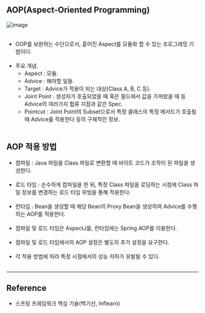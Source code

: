 AOP(Aspect-Oriented Programming)
--------------------------------

![image](https://user-images.githubusercontent.com/56240505/80103754-60068600-85b0-11ea-9cd7-673db96e6c32.png)<br><br>

-	OOP를 보완하는 수단으로서, 흩어진 Aspect를 모듈화 할 수 있는 프로그래밍 기법이다.<br><br>
-	주요 개념.
	-	Aspect : 모듈.
	-	Advice : 해야할 일들.
	-	Target : Advice가 적용이 되는 대상(Class A, B, C 등).
	-	Joint Point : 생성자가 호출되었을 때 혹은 필드에서 값을 가져왔을 때 등 Advice의 여러가지 합류 지점과 같은 Spec.
	-	Pointcut : Joint Point의 Subset으로서 특정 클래스의 특정 메서드가 호출될 때 Advice를 적용한다 등의 구체적인 정보.<br><br>

AOP 적용 방법
-------------

-	컴파일 : Java 파일을 Class 파일로 변환할 때 바이트 코드가 조작이 된 파일을 생성한다.<br><br>
-	로드 타임 : 순수하게 컴파일을 한 뒤, 특정 Class 파일을 로딩하는 시점에 Class 파일 정보를 변경하는 로드 타임 위빙을 통해 적용한다.<br><br>
-	런타임 : Bean을 생성할 때 해당 Bean의 Proxy Bean을 생성하여 Advice를 수행하는 AOP를 적용한다.<br><br>
-	컴파일 및 로드 타임은 AspectJ를, 런타임에는 Spring AOP를 이용한다.<br><br>
-	컴파일 및 로드 타임에서의 AOP 설정은 별도의 추가 설정을 요구한다.<br><br>
-	각 적용 방법에 따라 특정 시점에서의 성능 저하가 유발될 수 있다.<br><br>

---

Reference
---------

-	스프링 프레임워크 핵심 기술(백기선, Inflearn)
